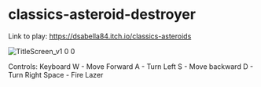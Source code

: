 # classics-asteroid-destroyer

Link to play: https://dsabella84.itch.io/classics-asteroids

![TitleScreen_v1 0 0](https://user-images.githubusercontent.com/7503629/201393199-42f11a07-2444-436a-80db-2d78cc4e7391.PNG)

Controls:
Keyboard
  W   - Move Forward
  A   - Turn Left
  S   - Move backward
  D   - Turn Right
Space - Fire Lazer
